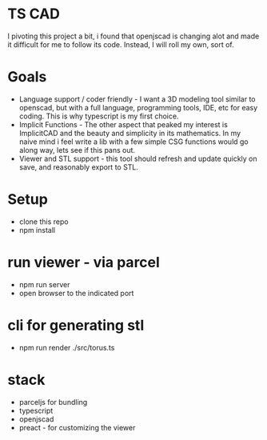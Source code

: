 # TS CAD 
I pivoting this project a bit, i found that openjscad is changing alot and made it difficult for me to follow its code.  Instead, I will roll my own, sort of.

# Goals
* Language support / coder friendly - I want a 3D modeling tool similar to openscad, but with a full language, programming tools, IDE, etc for easy coding.  This is why typescript is my first choice.
* Implicit Functions - The other aspect that peaked my interest is ImplicitCAD and the beauty and simplicity in its mathematics.  In my naive mind i feel write a lib with a few simple CSG functions would go along way, lets see if this pans out.
* Viewer and STL support - this tool should refresh and update quickly on save, and reasonably export to STL.


# Setup
* clone this repo
* npm install

# run viewer - via parcel 
* npm run server
* open browser to the indicated port

# cli for generating stl
* npm run render ./src/torus.ts

# stack
* parceljs for bundling
* typescript
* openjscad
* preact - for customizing the viewer